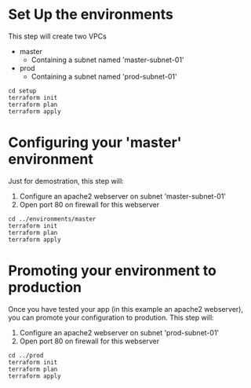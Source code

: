 # Set Up the environments

This step will create two VPCs

 * master
   * Containing a subnet named 'master-subnet-01'
 * prod
   * Containing a subnet named 'prod-subnet-01'

```
cd setup
terraform init
terraform plan
terraform apply
```

# Configuring your 'master' environment

Just for demostration, this step will:
 1. Configure an apache2 webserver on subnet 'master-subnet-01'
 2. Open port 80 on firewall for this webserver 

```
cd ../environments/master
terraform init
terraform plan
terraform apply
```

# Promoting your environment to production 

Once you have tested your app (in this example an apache2 webserver), you can promote your configuration to prodution. This step will:
 1. Configure an apache2 webserver on subnet 'prod-subnet-01'
 2. Open port 80 on firewall for this webserver 

```
cd ../prod
terraform init
terraform plan
terraform apply
```